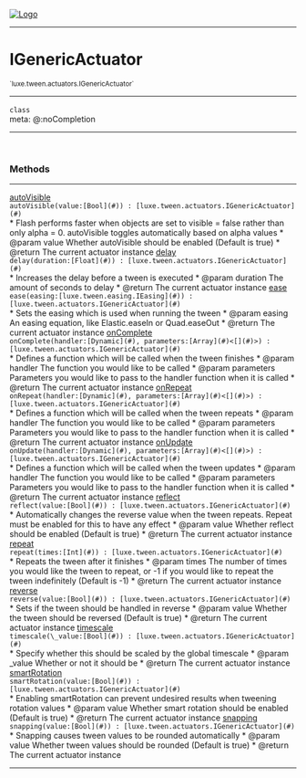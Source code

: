
[![Logo](../../../../images/logo.png)](../../../../api/index.html)

---



<h1>IGenericActuator</h1>
<small>`luxe.tween.actuators.IGenericActuator`</small>



---

`class`
<span class="meta">
<br/>meta: @:noCompletion
</span>


---

&nbsp;
&nbsp;







<h3>Methods</h3> <hr/><span class="method apipage">
            <a name="autoVisible"><a class="lift" href="#autoVisible">autoVisible</a></a> <div class="clear"></div><code class="signature apipage">autoVisible(value:[Bool](#)<span></span>) : [luxe.tween.actuators.IGenericActuator](#)</code><br/><span class="small_desc_flat">* Flash performs faster when objects are set to visible = false rather than only alpha = 0. autoVisible toggles automatically based on alpha values
     * @param   value       Whether autoVisible should be enabled (Default is true)
     * @return      The current actuator instance</span>
        </span>
    <span class="method apipage">
            <a name="delay"><a class="lift" href="#delay">delay</a></a> <div class="clear"></div><code class="signature apipage">delay(duration:[Float](#)<span></span>) : [luxe.tween.actuators.IGenericActuator](#)</code><br/><span class="small_desc_flat">* Increases the delay before a tween is executed
     * @param   duration        The amount of seconds to delay
     * @return      The current actuator instance</span>
        </span>
    <span class="method apipage">
            <a name="ease"><a class="lift" href="#ease">ease</a></a> <div class="clear"></div><code class="signature apipage">ease(easing:[luxe.tween.easing.IEasing](#)<span></span>) : [luxe.tween.actuators.IGenericActuator](#)</code><br/><span class="small_desc_flat">* Sets the easing which is used when running the tween
     * @param   easing      An easing equation, like Elastic.easeIn or Quad.easeOut
     * @return      The current actuator instance</span>
        </span>
    <span class="method apipage">
            <a name="onComplete"><a class="lift" href="#onComplete">onComplete</a></a> <div class="clear"></div><code class="signature apipage">onComplete(handler:[Dynamic](#)<span></span>, parameters:[Array](#)&lt;[](#)&gt;<span></span>) : [luxe.tween.actuators.IGenericActuator](#)</code><br/><span class="small_desc_flat">* Defines a function which will be called when the tween finishes
     * @param   handler     The function you would like to be called
     * @param   parameters      Parameters you would like to pass to the handler function when it is called
     * @return      The current actuator instance</span>
        </span>
    <span class="method apipage">
            <a name="onRepeat"><a class="lift" href="#onRepeat">onRepeat</a></a> <div class="clear"></div><code class="signature apipage">onRepeat(handler:[Dynamic](#)<span></span>, parameters:[Array](#)&lt;[](#)&gt;<span></span>) : [luxe.tween.actuators.IGenericActuator](#)</code><br/><span class="small_desc_flat">* Defines a function which will be called when the tween repeats
     * @param   handler     The function you would like to be called
     * @param   parameters      Parameters you would like to pass to the handler function when it is called
     * @return      The current actuator instance</span>
        </span>
    <span class="method apipage">
            <a name="onUpdate"><a class="lift" href="#onUpdate">onUpdate</a></a> <div class="clear"></div><code class="signature apipage">onUpdate(handler:[Dynamic](#)<span></span>, parameters:[Array](#)&lt;[](#)&gt;<span></span>) : [luxe.tween.actuators.IGenericActuator](#)</code><br/><span class="small_desc_flat">* Defines a function which will be called when the tween updates
     * @param   handler     The function you would like to be called
     * @param   parameters      Parameters you would like to pass to the handler function when it is called
     * @return      The current actuator instance</span>
        </span>
    <span class="method apipage">
            <a name="reflect"><a class="lift" href="#reflect">reflect</a></a> <div class="clear"></div><code class="signature apipage">reflect(value:[Bool](#)<span></span>) : [luxe.tween.actuators.IGenericActuator](#)</code><br/><span class="small_desc_flat">* Automatically changes the reverse value when the tween repeats. Repeat must be enabled for this to have any effect
     * @param   value       Whether reflect should be enabled (Default is true)
     * @return      The current actuator instance</span>
        </span>
    <span class="method apipage">
            <a name="repeat"><a class="lift" href="#repeat">repeat</a></a> <div class="clear"></div><code class="signature apipage">repeat(times:[Int](#)<span></span>) : [luxe.tween.actuators.IGenericActuator](#)</code><br/><span class="small_desc_flat">* Repeats the tween after it finishes
     * @param   times       The number of times you would like the tween to repeat, or -1 if you would like to repeat the tween indefinitely (Default is -1)
     * @return      The current actuator instance</span>
        </span>
    <span class="method apipage">
            <a name="reverse"><a class="lift" href="#reverse">reverse</a></a> <div class="clear"></div><code class="signature apipage">reverse(value:[Bool](#)<span></span>) : [luxe.tween.actuators.IGenericActuator](#)</code><br/><span class="small_desc_flat">* Sets if the tween should be handled in reverse
     * @param   value       Whether the tween should be reversed (Default is true)
     * @return      The current actuator instance</span>
        </span>
    <span class="method apipage">
            <a name="timescale"><a class="lift" href="#timescale">timescale</a></a> <div class="clear"></div><code class="signature apipage">timescale(\_value:[Bool](#)<span></span>) : [luxe.tween.actuators.IGenericActuator](#)</code><br/><span class="small_desc_flat">* Specify whether this should be scaled by the global timescale
     * @param   _value      Whether or not it should be
     * @return      The current actuator instance</span>
        </span>
    <span class="method apipage">
            <a name="smartRotation"><a class="lift" href="#smartRotation">smartRotation</a></a> <div class="clear"></div><code class="signature apipage">smartRotation(value:[Bool](#)<span></span>) : [luxe.tween.actuators.IGenericActuator](#)</code><br/><span class="small_desc_flat">* Enabling smartRotation can prevent undesired results when tweening rotation values
     * @param   value       Whether smart rotation should be enabled (Default is true)
     * @return      The current actuator instance</span>
        </span>
    <span class="method apipage">
            <a name="snapping"><a class="lift" href="#snapping">snapping</a></a> <div class="clear"></div><code class="signature apipage">snapping(value:[Bool](#)<span></span>) : [luxe.tween.actuators.IGenericActuator](#)</code><br/><span class="small_desc_flat">* Snapping causes tween values to be rounded automatically
     * @param   value       Whether tween values should be rounded (Default is true)
     * @return      The current actuator instance</span>
        </span>
    





---

&nbsp;
&nbsp;
&nbsp;
&nbsp;
